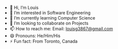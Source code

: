 - 👋 Hi, I’m Louis
- 👀 I’m interested in Software Engineering
- 🌱 I’m currently learning Computer Science
- 💞️ I’m looking to collaborate on Projects
- 📫 How to reach me: Email: louisg3867@gmail.com
- 😄 Pronouns: He/Him/His
- ⚡ Fun fact: From Toronto, Canada
